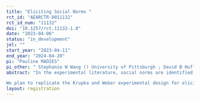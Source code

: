 ```yaml
---
title: "Eliciting Social Norms "
rct_id: "AEARCTR-0011132"
rct_id_num: "11132"
doi: "10.1257/rct.11132-1.0"
date: "2023-04-06"
status: "in_development"
jel: ""
start_year: "2023-04-11"
end_year: "2024-04-20"
pi: "Pauline MADIES"
pi_other: " Stephanie W Wang () University of Pittsburgh ; David B Huffman () University of Pittsburgh "
abstract: "In the experimental literature, social norms are identified  by using the method developed by Krupka and Weber (2013). 
We plan to replicate the Krupka and Weber experimental design for eliciting social norms using coordination games with a simple modification to test whether this modification leads to similar or different elicited norms."
layout: registration
---
```


